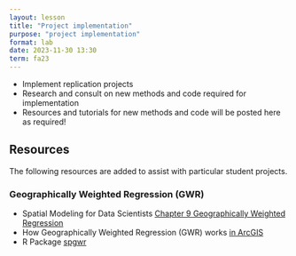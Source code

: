 ```yaml
---
layout: lesson
title: "Project implementation"
purpose: "project implementation"
format: lab
date: 2023-11-30 13:30
term: fa23
---
```


- Implement replication projects
- Research and consult on new methods and code required for implementation
- Resources and tutorials for new methods and code will be posted here as required!

## Resources 

The following resources are added to assist with particular student projects.

### Geographically Weighted Regression (GWR)

- Spatial Modeling for Data Scientists [Chapter 9 Geographically Weighted Regression](https://gdsl-ul.github.io/san/gwr.html)
- How Geographically Weighted Regression (GWR) works [in ArcGIS](https://pro.arcgis.com/en/pro-app/latest/tool-reference/spatial-statistics/how-geographicallyweightedregression-works.htm)
- R Package [spgwr](https://cran.r-project.org/package=spgwr)